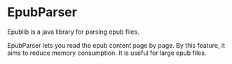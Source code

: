 # EpubParser

Epublib is a java library for parsing epub files.

EpubParser lets you read the epub content page by page. By this feature, it aims to reduce memory consumption. It is useful for large epub files.
